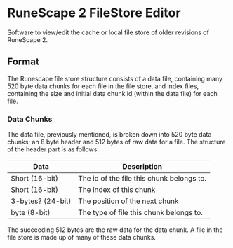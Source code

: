 # RuneScape 2 FileStore Editor
Software to view/edit the cache or local file store of older revisions of RuneScape 2.

## Format
The Runescape file store structure consists of a data file, containing many 520 byte data chunks for each file in the file store, and index files, containing the size and initial data chunk id (within the data file) for each file.

### Data Chunks
The data file, previously mentioned, is broken down into 520 byte data chunks; an 8 byte header and 512 bytes of raw data for a file.
The structure of the header part is as follows: 

Data | Description
------------ | -------------
Short (16-bit) | The id of the file this chunk belongs to.
Short (16-bit) | The index of this chunk
3-bytes? (24-bit) | The position of the next chunk
byte (8-bit) | The type of file this chunk belongs to.

The succeeding 512 bytes are the raw data for the data chunk. A file in the file store is made up of many of these data chunks.
